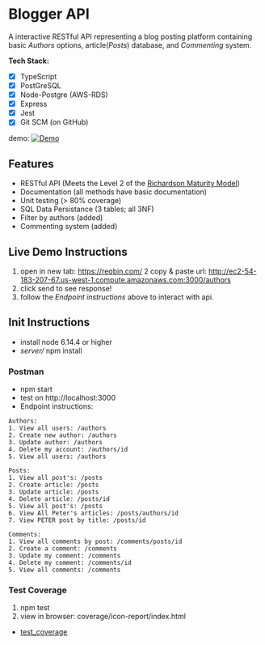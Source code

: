 # Blogger API

A interactive RESTful API representing a blog posting platform containing basic _Authors_ options, article(_Posts_) database, and _Commenting_ system.

**Tech Stack:**
- [x] TypeScript
- [x] PostGreSQL
- [x] Node-Postgre (AWS-RDS)
- [x] Express
- [x] Jest
- [x] Git SCM (on GitHub)

demo:
[![Demo](https://github.com/chriscastaneda/rev-p0-restfulAPI/blob/master/assests/img/demo_snip.PNG)](https://drive.google.com/file/d/1OwGqfscMwRI50urK1upcFeucRw360DEK/view?usp=sharing)

## Features
- RESTful API (Meets the Level 2 of the [Richardson Maturity Model](https://martinfowler.com/articles/richardsonMaturityModel.html))
- Documentation (all methods have basic documentation)
- Unit testing (> 80% coverage)
- SQL Data Persistance (3 tables; all 3NF)
- Filter by authors (added)
- Commenting system (added)

## Live Demo Instructions
  1. open in new tab: https://reqbin.com/
  2 copy & paste url: http://ec2-54-183-207-67.us-west-1.compute.amazonaws.com:3000/authors
  3. click send to see response!
  4. follow the _Endpoint instructions_ above to interact with api.

## Init Instructions
- install node 6.14.4 or higher
- _server/_ npm install

### Postman
  - npm start
  - test on http://localhost:3000
  - Endpoint instructions:
```
Authors:
1. View all users: /authors
2. Create new author: /authors
3. Update author: /authors
4. Delete my account: /authors/id
5. View all users: /authors

Posts:
1. View all post's: /posts
2. Create article: /posts
3. Update article: /posts 
4. Delete article: /posts/id
5. View all post's: /posts
6. View All Peter's articles: /posts/authors/id
7. View PETER post by title: /posts/id  

Comments:
1. View all comments by post: /comments/posts/id 
2. Create a comment: /comments 
3. Update my comment: /comments
4. Delete my comment: /comments/id
5. View all comments: /comments
```
### Test Coverage
  1. npm test
  2. view in browser: coverage/icon-report/index.html
  - [test_coverage](https://github.com/chriscastaneda/rev-p0-restfulAPI/blob/master/assests/img/test_coverage.PNG) 

